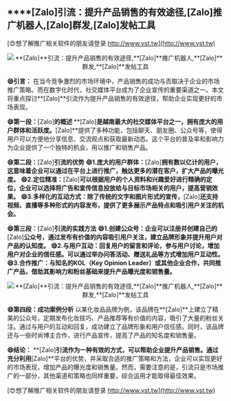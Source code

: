 ## ****[Zalo]**引流：提升产品销售的有效途径,**[Zalo]**推广机器人,**[Zalo]**群发,**[Zalo]**发帖工具**

[😍想了解推广相关软件的朋友请登录 http://www.vst.tw](http://www.vst.tw)

 <center><img src="https://vst.tw/MP4/tuiguang/png/8.png" alt="**[Zalo]**引流：提升产品销售的有效途径,**[Zalo]**推广机器人,**[Zalo]**群发,**[Zalo]**发帖工具"></center>

**😄引言：**
在当今竞争激烈的市场环境中，产品销售的成功与否取决于企业的市场推广策略。而在数字化时代，社交媒体平台成为了企业宣传的重要渠道之一。本文将重点探讨**[Zalo]**引流作为提升产品销售的有效途径，帮助企业实现更好的市场表现。

**😄第一段：**[Zalo]**的概述**
**[Zalo]**是越南最大的社交媒体平台之一，拥有庞大的用户群体和活跃度。**[Zalo]**提供了多种功能，包括聊天、朋友圈、公众号等，使得用户可以方便地分享信息、交流观点和获取最新动态。这个平台的普及率和影响力为企业提供了一个独特的机会，用以推广和销售产品。

**😄第二段：**[Zalo]**引流的优势**
**😄1.庞大的用户群体：**[Zalo]**拥有数以亿计的用户，这意味着企业可以通过在平台上进行推广，触达更多的潜在客户，扩大产品的曝光度。**
**😄2.定位精准：**[Zalo]**可以根据用户的个人资料和兴趣爱好进行精确的定位，企业可以选择将广告和宣传信息投放给与目标市场相关的用户，提高营销效果。**
**😄3.多样化的互动方式：除了传统的文字和图片形式的宣传，**[Zalo]**还支持视频、直播等多种形式的内容发布，提供了更多展示产品特点和吸引用户关注的机会。**

**😄第三段：**[Zalo]**引流的实践方法**
**😄1.创建公众号：企业可以注册并创建自己的**[Zalo]**公众号，通过发布有价值的内容吸引用户关注，建立品牌形象并提升用户对产品的认知度。**
**😄2.与用户互动：回复用户的留言和评论，参与用户讨论，增加用户对企业的信任感。可以通过举办问答活动、赠送礼品等方式增加用户互动性。**
**😄3.合作推广：与知名的KOL（Key Opinion Leader）或其他企业合作，共同推广产品，借助其影响力和粉丝基础来提升产品曝光度和销售量。**

 <center><img src="https://vst.tw/MP4/tuiguang/png/4.png" alt="**[Zalo]**引流：提升产品销售的有效途径,**[Zalo]**推广机器人,**[Zalo]**群发,**[Zalo]**发帖工具"></center>

**😄第四段：成功案例分析**
以某化妆品品牌为例，该品牌在**[Zalo]**上建立了精美的公众号，定期发布化妆技巧、产品推荐等有价值的内容，吸引了大量的粉丝关注。通过与用户的互动和回复，成功建立了品牌形象和用户信任感。同时，该品牌还与一些时尚博主合作，进行产品宣传，提高了产品的知名度和销售量。

**😄结论：**
**[Zalo]**引流作为一种有效的方式，可以帮助企业提升产品销售。通过充分利用**[Zalo]**平台的优势，并采取合适的推广策略和方法，企业可以实现更好的市场表现，增加产品的曝光度和销售量。然而，需要注意的是，引流只是市场推广的一部分，其他渠道和策略也同样重要，综合运用才能取得最佳效果。

[😍想了解推广相关软件的朋友请登录 http://www.vst.tw](http://www.vst.tw)



